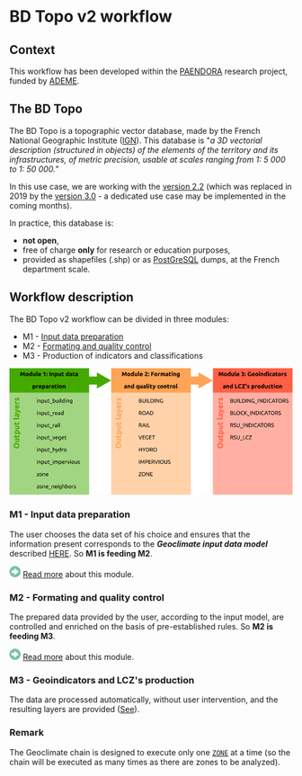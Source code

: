 # BD Topo v2 workflow



## Context

This workflow has been developed within the [PAENDORA](https://www.ademe.fr/sites/default/files/assets/documents/aprademeprojetsretenusen2017.pdf#page=39) research project, funded by [ADEME](https://www.ademe.fr/).



## The BD Topo

The BD Topo is a topographic vector database, made by the French National Geographic Institute ([IGN](http://ign.fr/)). This database is "*a 3D vectorial description (structured in objects) of the elements of the territory and its infrastructures, of metric precision, usable at  scales ranging from 1: 5 000 to 1: 50 000.*"

In this use case, we are working with the [version 2.2](http://professionnels.ign.fr/ancienne-bdtopo) (which was replaced in 2019 by the [version 3.0](http://professionnels.ign.fr/bdtopo) - a dedicated use case may be implemented in the coming months).

In practice, this database is:

- **not open**,
- free of charge **only** for research or education purposes,
- provided as shapefiles (.shp) or as [PostGreSQL](https://www.postgresql.org/) dumps, at the French department scale.



## Workflow description

The BD Topo v2 workflow can be divided in three modules:

- M1 - [Input data preparation](./data_preparation.md)
- M2 - [Formating and quality control](./data_formating.md)
- M3 - Production of indicators and classifications



![](../../../resources/images/chain_documentation/bdtopov2_modules_outputs.png)



### M1 - Input data preparation

The user chooses the data set of his choice and ensures that the information present corresponds to the ***Geoclimate input data model*** described [HERE](https://github.com/gpetit/geoclimate/blob/add_documentation/docs/input_data/INPUT_DATA_MODEL.md). So **M1 is feeding M2**.

[![img](https://github.com/gpetit/geoclimate/raw/add_documentation/docs/images/icons/arrow.png)](https://github.com/gpetit/geoclimate/blob/add_documentation/docs/images/icons/arrow.png) [Read more](./data_preparation.md) about this module.



### M2 - Formating and quality control

The prepared data provided by the user, according to the input model, are controlled and enriched on the basis of pre-established rules. So **M2 is feeding M3**.

[![img](https://github.com/gpetit/geoclimate/raw/add_documentation/docs/images/icons/arrow.png)](https://github.com/gpetit/geoclimate/blob/add_documentation/docs/images/icons/arrow.png) [Read more](./data_formating.md) about this module.

### 

### M3 - Geoindicators and LCZ's production

The data are processed automatically, without user intervention, and the resulting layers are provided ([See](https://github.com/gpetit/geoclimate/tree/add_documentation/docs#Resulting-layers)).



### Remark

The Geoclimate chain is designed to execute only one [`ZONE`](https://github.com/gpetit/geoclimate/blob/add_documentation/docs/data_preparation/DATA_PREPARATION.md#Working-areas) at a time (so the chain will be executed as many times as there are zones to be analyzed).